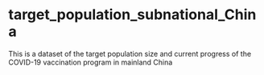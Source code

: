 # target_population_subnational_China
This is a dataset of the target population size and current progress of the COVID-19 vaccination program in mainland China
